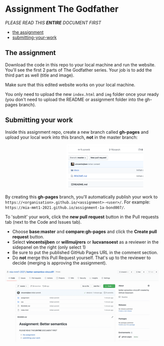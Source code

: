# Assignment The Godfather

*PLEASE READ THIS **ENTIRE** DOCUMENT FIRST*

* [the assignment](#the-assignment)
* [submitting-your-work](#submitting-your-work)


## The assignment

Download the code in this repo to your local machine and run the website. You'll see the first 2 parts of The Godfather series. Your job is to add the third part as well (title and image).

Make sure that this edited website works on your local machine. 

You only need to upload the new ```index.html``` and ```img``` folder once your ready (you don't need to upload the README or assignment folder into the gh-pages branch).

## Submitting your work
Inside this assignment repo, create a new branch called **gh-pages** and upload your local work into this branch, **not** in the master branch:

<img src="assignment/create-branch-gh-pages.gif" width="250" alt="how to create new branch called gh-pages" style="margin-left:200px;">

By creating this **gh-pages** branch, you'll automatically publish your work to ```https://<organisation>.github.io/<assignment>-<user>/```. For example: ```https://mia-mmt1-2021.github.io/assignment-1a-bond007/```.

To 'submit' your work, click the **new pull request** button in the Pull requests tab (next to the Code and Issues tab). 
  * Choose **base:master** and **compare:gh-pages** and click the **Create pull request** button.
  * Select **vincentsijben** or **willmuijrers** or **lucvansoest** as a reviewer in the sidepanel on the right (only select 1)
  * Be sure to put the published GitHub Pages URL in the comment section.
  * Do **not** merge this Pull Request yourself. That's up to the reviewer to decide (merging is approving the assignment).
  
<img src="assignment/send-pull-request.gif" width="500" alt="example of sending pull request to review">  
